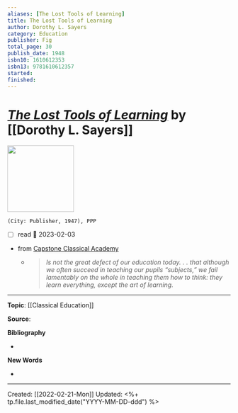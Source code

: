```yaml
---
aliases: [The Lost Tools of Learning]
title: The Lost Tools of Learning
author: Dorothy L. Sayers
category: Education
publisher: Fig
total_page: 30
publish_date: 1948
isbn10: 1610612353
isbn13: 9781610612357
started: 
finished: 
---
```

# [*The Lost Tools of Learning*](https://www.pccs.org/wp-content/uploads/2016/06/LostToolsOfLearning-DorothySayers.pdf) by [[Dorothy L. Sayers]]

<img src="" width=150>

`(City: Publisher, 1947), PPP`

- [ ] read 📅 2023-02-03

- from [Capstone Classical Academy](https://capstoneclassical.com/about/)
	- >_Is not the great defect of our education today. . . that although we often succeed in teaching our pupils “subjects,” we fail lamentably on the whole in teaching them how to think: they learn everything, except the art of learning._


--- 
**Topic**: [[Classical Education]]

**Source**: 

**Bibliography**

- 

**New Words**

- 

---
Created: [[2022-02-21-Mon]]
Updated: <%+ tp.file.last_modified_date("YYYY-MM-DD-ddd") %>
